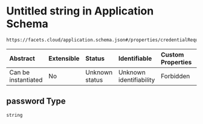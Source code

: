 # Untitled string in Application Schema

```txt
https://facets.cloud/application.schema.json#/properties/credentialRequests/properties/dbs/properties/mongo/items/0/properties/environmentVariables/items/0/properties/password
```



| Abstract            | Extensible | Status         | Identifiable            | Custom Properties | Additional Properties | Access Restrictions | Defined In                                                                                     |
| :------------------ | :--------- | :------------- | :---------------------- | :---------------- | :-------------------- | :------------------ | :--------------------------------------------------------------------------------------------- |
| Can be instantiated | No         | Unknown status | Unknown identifiability | Forbidden         | Allowed               | none                | [application.schema.json*](../../../assets/out/application.schema.json "open original schema") |

## password Type

`string`
